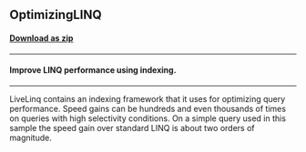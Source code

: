 ## OptimizingLINQ
#### [Download as zip](https://downgit.github.io/#/home?url=https://github.com/GrapeCity/ComponentOne-WPF-Samples/tree/master/NET_4.5.2/C1.WPF.DataSource/CS/LiveLinq/GettingStarted/OptimizingLINQ)
____
#### Improve LINQ performance using indexing.
____
LiveLinq contains an indexing framework that it uses for optimizing
query performance. Speed gains can be hundreds and even thousands of
times on queries with high selectivity conditions. On a simple query
used in this sample the speed gain over standard LINQ is about
two orders of magnitude.

